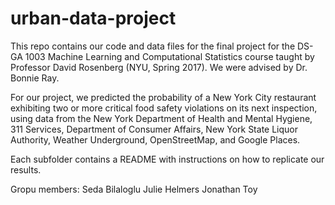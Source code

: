 # urban-data-project

This repo contains our code and data files for the final project for the DS-GA 1003 Machine Learning and Computational Statistics course taught by Professor David Rosenberg (NYU, Spring 2017). We were advised by Dr. Bonnie Ray.

For our project, we predicted the probability of a New York City restaurant exhibiting two or more critical food safety violations on its next inspection, using data from the New York Department of Health and Mental Hygiene, 311 Services, Department of Consumer Affairs, New York State Liquor Authority, Weather Underground, OpenStreetMap, and Google Places.

Each subfolder contains a README with instructions on how to replicate our results.

Gropu members:
Seda Bilaloglu
Julie Helmers
Jonathan Toy
